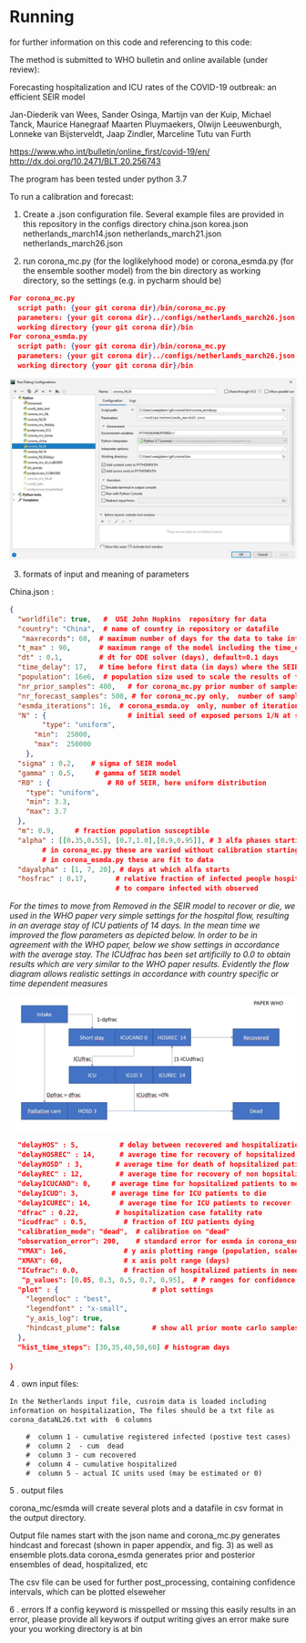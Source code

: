 # Running

for further information on this code and referencing to this code:

The method is submitted to WHO bulletin and online available (under review):

Forecasting hospitalization and ICU rates of the COVID-19 outbreak: an efficient SEIR model

Jan-Diederik van Wees, Sander Osinga, Martijn van der Kuip, Michael Tanck, Maurice Hanegraaf
Maarten Pluymaekers, Olwijn Leeuwenburgh, Lonneke van Bijsterveldt, Jaap Zindler, Marceline Tutu van Furth


https://www.who.int/bulletin/online_first/covid-19/en/
http://dx.doi.org/10.2471/BLT.20.256743

The program has been tested under python 3.7


To run a calibration and forecast:

1. Create a .json configuration file. Several example files are provided in this repository in the configs directory
    china.json
    korea.json
    netherlands_march14.json
    netherlands_march21.json
    netherlands_march26.json

2. run  corona_mc.py (for the loglikelyhood mode)  or corona_esmda.py (for the ensemble soother model)
from the bin directory as working directory, so the settings (e.g. in pycharm should be)
```json
For corona_mc.py
  script path: {your git corona dir}/bin/corona_mc.py
  parameters: {your git corona dir}../configs/netherlands_march26.json
  working directory {your git corona dir}/bin
For corona_esmda.py
  script path: {your git corona dir}/bin/corona_mc.py
  parameters: {your git corona dir}../configs/netherlands_march26.json
  working directory {your git corona dir}/bin
```
 ![flow](PycharmSetting.JPG)

3. formats of input and meaning of parameters

China.json :
```json
{
  "worldfile": true,   #  USE John Hopkins  repository for data
  "country": "China",  # name of country in repository or datafile
   "maxrecords": 60,  # maximum number of days for the data to take into account from the first record onward
  "t_max" : 90,       # maximum range of the model including the time_delay
  "dt" : 0.1,         # dt for ODE solver (days), default=0.1 days
  "time_delay": 17,   # time before first data (in days) where the SEIR model starts
  "population": 16e6,  # population size used to scale the results of the SEIR model
  "nr_prior_samples": 400,   # for corona_mc.py prior number of samples for MC, for ESMDA number of ensembles
  "nr_forecast_samples": 500, # for corona_mc.py only,  number of samples for MC  with alfa variation, based on best fit
  "esmda_iterations": 16,  # corona_esmda.oy  only, number of iterations for multiple data assimilation
  "N" : {                    # initial seed of exposed persons 1/N at start of the model run, here uniform distribution
        "type": "uniform",
      "min":  25000,
      "max":  250000
    },
  "sigma" : 0.2,    # sigma of SEIR model
  "gamma" : 0.5,     # gamma of SEIR model
  "R0" : {              # R0 of SEIR, here uniform distribution
    "type": "uniform",
    "min": 3.3,
    "max": 3.7
  },
  "m": 0.9,     # fraction population susceptible
  "alpha" : [[0.35,0.55], [0.7,1.0],[0.9,0.95]], # 3 alfa phases starting at dayalpha, each with uniform uncertainty range
        # in corona_mc.py these are varied without calibration starting from best fit curve to data
        # in corona_esmda.py these are fit to data
  "dayalpha" : [1, 7, 20], # days at which alfa starts
  "hosfrac" : 0.17,       # relative fraction of infected people hospitalized, default 0.05 but higher for china to
                          # to compare infected with observed
```
  *For the times to move from Removed in the SEIR model to recover or  die, we used in the WHO paper very simple settings for the hospital flow, resulting in an average stay of ICU patients of 14 days. In the mean time we improved the flow parameters as depicted  below. In order to be in agreement with the WHO paper, below we show settings in accordance with the average stay. The ICUdfrac has been set artificilly to 0.0 to obtain results which are very similar to the WHO paper results.  Evidently the flow diagram allows realistic settings in accordance with country specific or time dependent measures*
  
  ![flow](hospitalFlowParameters.JPG)
```json
  "delayHOS" : 5,          # delay between recovered and hospitalization (days)
  "delayHOSREC" : 14,      # average time for recovery of hopsitalized patients not in need for ICU
  "delayHOSD" : 3,        # average time for death of hopsitalized patients not in need for ICU
  "delayREC" : 12,         # average time for recovery of non hopsitalized patients
  "delayICUCAND": 0,     # average time for hopsitalized patients to move to ICU
  "delayICUD": 3,        # average time for ICU patients to die
  "delayICUREC": 14,       # average time for ICU patients to recover
  "dfrac" : 0.22,         # hospitalization case fatality rate
  "icudfrac" : 0.5,         # fraction of ICU patients dying
  "calibration_mode": "dead",  # calibration on "dead"
  "observation_error": 200,    # standard error for esmda in corona_esmda.py
  "YMAX": 1e6,              # y axis plotting range (population, scaled for ICU and hospitalization plots)
  "XMAX": 60,               # x axis polt range (days)
  "ICufrac": 0.0,           # fraction of hospitalized patients in need for ICU
   "p_values": [0.05, 0.3, 0.5, 0.7, 0.95],  # P ranges for confidence data (for csv files)
  "plot" : {                       # plot settings
    "legendloc" : "best",
    "legendfont" : "x-small",
    "y_axis_log": true,
    "hindcast_plume": false        # show all prior monte carlo samples in the hindcast plot of corona_mc.py
  },
  "hist_time_steps": [30,35,40,50,60] # histogram days

}
```
4 . own input files:

    In the Netherlands input file, cusroim data is loaded including information on hospitalization, The files should be a txt file as corona_dataNL26.txt with  6 columns
``` #  column 0 -  day
    #  column 1 - cumulative registered infected (postive test cases)
    #  column 2  - cum  dead
    #  column 3 - cum recovered
    #  column 4 - cumulative hospitalized
    #  column 5 - actual IC units used (may be estimated or 0)
```
5 . output files

corona_mc/esmda will create several plots and a datafile in csv format in the output directory.

Output file names start with the json name and corona_mc.py
generates hindcast and forecast  (shown in paper appendix, and fig. 3) as well as ensemble plots.data
corona_esmda generates prior and posterior ensembles of dead, hospitalized, etc

The csv file can be used for further post_processing, containing confidence intervals, which can be plotted elseweher

6 . errors
If a config keyword is misspelled or mssing this easily results in an error, please provide all keywors
if output writing gives an error make sure your you working directory is at bin
